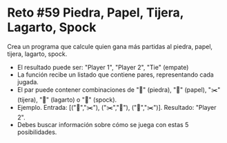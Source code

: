 # Reto #59 Piedra, Papel, Tijera, Lagarto, Spock

Crea un programa que calcule quien gana más partidas al piedra, papel, tijera, lagarto, spock.

- El resultado puede ser: "Player 1", "Player 2", "Tie" (empate)
- La función recibe un listado que contiene pares, representando cada jugada.
- El par puede contener combinaciones de "🗿" (piedra), "📄" (papel), "✂️" (tijera), "🦎" (lagarto) o "🖖" (spock).
- Ejemplo. Entrada: [("🗿","✂️"), ("✂️","🗿"), ("📄","✂️")]. Resultado: "Player 2".
- Debes buscar información sobre cómo se juega con estas 5 posibilidades.

